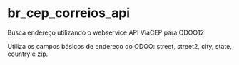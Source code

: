 # br_cep_correios_api
Busca endereço utilizando o webservice API ViaCEP para ODOO12

Utiliza os campos básicos de endereço do ODOO:
street, street2, city, state, country e zip.
